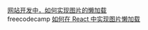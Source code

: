 [网站开发中，如何实现图片的懒加载](https://q.shanyue.tech/fe/html/1)  
freecodecamp [如何在 React 中实现图片懒加载](https://www.freecodecamp.org/chinese/news/how-to-lazy-load-images-in-react/)
